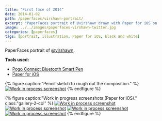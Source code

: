 ```yaml
---
title: "First face of 2014"
date: 2014-01-02
path: /paperfaces/virshawn-portrait/
excerpt: "PaperFaces portrait of @virshawn drawn with Paper for iOS on an iPad."
image: ../../images/paperfaces-virshawn-twitter.jpg
categories: [paperfaces]
tags: [portrait, illustration, Paper for iOS, black and white]
---
```


PaperFaces portrait of [@virshawn](https://twitter.com/virshawn).

**Tools used:**

- [Pogo Connect Bluetooth Smart Pen](https://www.amazon.com/gp/product/B009K448L4/ref=as_li_ss_tl?ie=UTF8&camp=1789&creative=390957&creativeASIN=B009K448L4&linkCode=as2&tag=mademist-20)
- [Paper for iOS](https://paper.bywetransfer.com/)

{% figure caption:"Pencil sketch to rough out the composition." %}
[![Work in process screenshot](../../images/paperfaces-virshawn-process-1-750.jpg)](../../images/paperfaces-virshawn-process-1-lg.jpg)
{% endfigure %}

{% figure caption:"Work in progress screenshots (Paper for iOS)." class:"gallery-2-col" %}
[![Work in process screenshot](../../images/paperfaces-virshawn-process-2-600.jpg)](../../images/paperfaces-virshawn-process-2-lg.jpg)
[![Work in process screenshot](../../images/paperfaces-virshawn-process-3-600.jpg)](../../images/paperfaces-virshawn-process-3-lg.jpg)
[![Work in process screenshot](../../images/paperfaces-virshawn-process-4-600.jpg)](../../images/paperfaces-virshawn-process-4-lg.jpg)
[![Work in process screenshot](../../images/paperfaces-virshawn-process-5-600.jpg)](../../images/paperfaces-virshawn-process-5-lg.jpg)
{% endfigure %}

